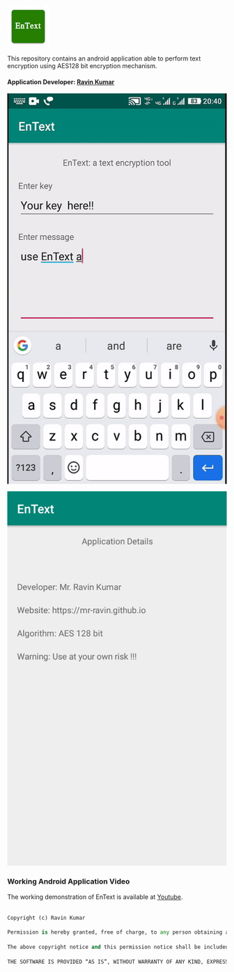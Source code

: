 ![EnText Logo](https://github.com/mr-ravin/entext/blob/master/ic_launcher.png)

This repository contains an android application able to perform text encryption using AES128 bit encryption mechanism.

#### Application Developer: [Ravin Kumar](http://mr-ravin.github.io)

[![Working Demonstration](https://github.com/mr-ravin/EnText/blob/master/EnText.gif)](https://www.youtube.com/watch?v=DksVTPSwE2A)

![android application view 2](https://github.com/mr-ravin/entext/blob/master/EnText_aboutus.png)

### Working Android Application Video
The working demonstration of EnText is available at [Youtube](https://www.youtube.com/watch?v=QKmt0vchY8U).

```python

Copyright (c) Ravin Kumar

Permission is hereby granted, free of charge, to any person obtaining a copy of this software and associated documentation files (the “Software”), to deal in the Software without restriction, including without limitation the rights to use, copy, modify, merge, publish, distribute, sublicense, and/or sell copies of the Software, and to permit persons to whom the Software is furnished to do so, subject to the following conditions:

The above copyright notice and this permission notice shall be included in all copies or substantial portions of the Software.

THE SOFTWARE IS PROVIDED “AS IS”, WITHOUT WARRANTY OF ANY KIND, EXPRESS OR IMPLIED, INCLUDING BUT NOT LIMITED TO THE WARRANTIES OF MERCHANTABILITY, FITNESS FOR A PARTICULAR PURPOSE AND NONINFRINGEMENT. IN NO EVENT SHALL THE AUTHORS OR COPYRIGHT HOLDERS BE LIABLE FOR ANY CLAIM, DAMAGES OR OTHER LIABILITY, WHETHER IN AN ACTION OF CONTRACT, TORT OR OTHERWISE, ARISING FROM, OUT OF OR IN CONNECTION WITH THE SOFTWARE OR THE USE OR OTHER DEALINGS IN THE SOFTWARE.
```
